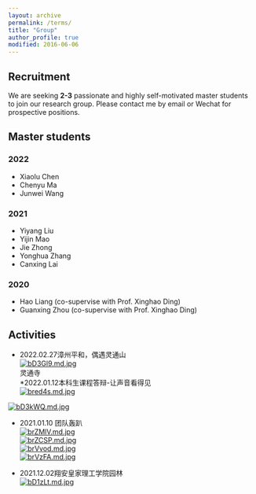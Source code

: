 ```yaml
---
layout: archive
permalink: /terms/
title: "Group"
author_profile: true
modified: 2016-06-06
---
```


<!-- {% include base_path %}
{% include toc %} -->
<!-- ## Ph.D. students -->
## Recruitment
We are seeking <b>2-3</b> passionate and highly self-motivated master students to join our research group. Please contact me by email or Wechat for prospective positions. 
## Master students


### 2022
 * Xiaolu Chen
 * Chenyu Ma
 * Junwei Wang

### 2021
* Yiyang Liu
* Yijin Mao
* Jie Zhong
* Yonghua Zhang
* Canxing Lai
  
### 2020
* Hao Liang (co-supervise with Prof. Xinghao Ding)
* Guanxing Zhou (co-supervise with Prof. Xinghao Ding)
## Activities
* 2022.02.27漳州平和，偶遇灵通山<br>
[![bD3Gl9.md.jpg](https://s1.ax1x.com/2022/03/06/bD3Gl9.md.jpg)](https://imgtu.com/i/bD3Gl9)<br>
灵通寺<br>
*2022.01.12本科生课程答辩-让声音看得见<br>
[![bred4s.md.jpg](https://s1.ax1x.com/2022/03/06/bred4s.md.jpg)](https://imgtu.com/i/bred4s)

[![bD3kWQ.md.jpg](https://s1.ax1x.com/2022/03/06/bD3kWQ.md.jpg)](https://imgtu.com/i/bD3kWQ)<br>
* 2021.01.10 团队轰趴<br>
[![brZMlV.md.jpg](https://s1.ax1x.com/2022/03/06/brZMlV.md.jpg)](https://imgtu.com/i/brZMlV)<br>
[![brZCSP.md.jpg](https://s1.ax1x.com/2022/03/06/brZCSP.md.jpg)](https://imgtu.com/i/brZCSP)<br>
[![brVvod.md.jpg](https://s1.ax1x.com/2022/03/06/brVvod.md.jpg)](https://imgtu.com/i/brVvod)<br>
[![brVzFA.md.jpg](https://s1.ax1x.com/2022/03/06/brVzFA.md.jpg)](https://imgtu.com/i/brVzFA)<br>

* 2021.12.02翔安皇家理工学院园林<br>
  [![bD1zLt.md.jpg](https://s1.ax1x.com/2022/03/06/bD1zLt.md.jpg)](https://imgtu.com/i/bD1zLt)<br>

  




